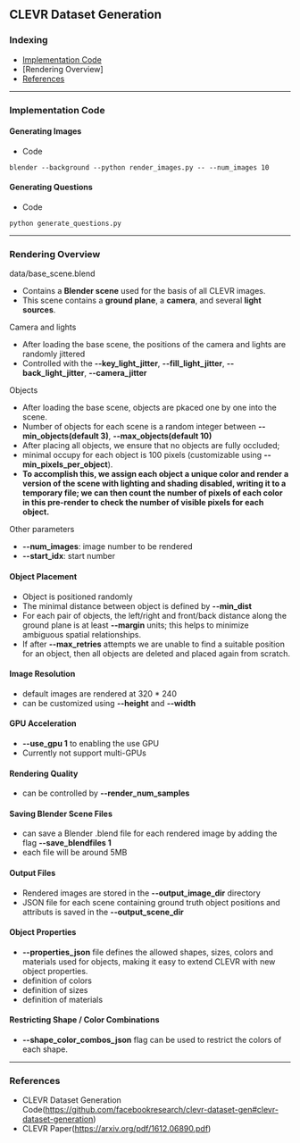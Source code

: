 ## CLEVR Dataset Generation

### Indexing
- [Implementation Code](#Implementation-Code)
- [Rendering Overview]
- [References](#References)
---
### Implementation Code
#### Generating Images
- Code
```
blender --background --python render_images.py -- --num_images 10
```

#### Generating Questions
- Code
```
python generate_questions.py
```
---
### Rendering Overview
data/base_scene.blend
- Contains a **Blender scene** used for the basis of all CLEVR images.
- This scene contains a **ground plane**, a **camera**, and several **light sources**.

Camera and lights
- After loading the base scene, the positions of the camera and lights are randomly jittered
- Controlled with the **--key_light_jitter**, **--fill_light_jitter**, **--back_light_jitter**, **--camera_jitter**

Objects
- After loading the base scene, objects are pkaced one by one into the scene.
- Number of objects for each scene is a random integer between **--min_objects(default 3)**, **--max_objects(default 10)**
- After placing all objects, we ensure that no objects are fully occluded; 
- minimal occupy for each object is 100 pixels (customizable using **--min_pixels_per_object**).
- **To accomplish this, we assign each object a unique color and render a version of the scene with lighting and shading disabled, writing it to a temporary file; we can then count the number of pixels of each color in this pre-render to check the number of visible pixels for each object.**

Other parameters
- **--num_images**: image number to be rendered
- **--start_idx**: start number

#### Object Placement
- Object is positioned randomly
- The minimal distance between object is defined by **--min_dist**
- For each pair of objects, the left/right and front/back distance along the ground plane is at least **--margin** units; this helps to minimize ambiguous spatial relationships.
- If after **--max_retries** attempts we are unable to find a suitable position for an object, then all objects are deleted and placed again from scratch.


#### Image Resolution
- default images are rendered at 320 \* 240
- can be customized using **--height** and **--width**

#### GPU Acceleration
- **--use_gpu 1** to enabling the use GPU
- Currently not support multi-GPUs

#### Rendering Quality
- can be controlled by **--render_num_samples**

#### Saving Blender Scene Files
- can save a Blender .blend file for each rendered image by adding the flag **--save_blendfiles 1**
- each file will be around 5MB

#### Output Files
- Rendered images are stored in the **--output_image_dir** directory
- JSON file for each scene containing ground truth object positions and attributs is saved in the **--output_scene_dir**


#### Object Properties
- **--properties_json** file defines the allowed shapes, sizes, colors and materials used for objects, making it easy to extend CLEVR with new object properties.
- definition of colors
- definition of sizes
- definition of materials

#### Restricting Shape / Color Combinations
- **--shape_color_combos_json** flag can be used to restrict the colors of each shape.


---
### References
- CLEVR Dataset Generation Code(https://github.com/facebookresearch/clevr-dataset-gen#clevr-dataset-generation)
- CLEVR Paper(https://arxiv.org/pdf/1612.06890.pdf)



